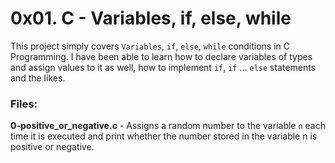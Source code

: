 # 0x01. C - Variables, if, else, while
This project simply covers `Variables`, `if`, `else`, `while` conditions in C Programming. I have been able to learn how to declare variables of types and assign values to it as well, how to implement `if`, `if` ... `else` statements and the likes.

### Files:

**0-positive_or_negative.c** - Assigns a random number to the variable `n` each time it is executed and print whether the number stored in the variable n is positive or negative.
